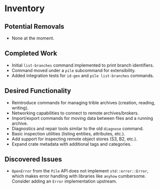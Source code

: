 # Inventory

## Potential Removals
- None at the moment.
## Completed Work
- Initial `list-branches` command implemented to print branch identifiers.
- Command moved under a `pile` subcommand for extensibility.
- Added integration tests for `id-gen` and `pile list-branches` commands.

## Desired Functionality
- Reintroduce commands for managing trible archives (creation, reading, writing).
- Networking capabilities to connect to remote archives/brokers.
- Import/export commands for moving data between files and a running archive.
- Diagnostics and repair tools similar to the old `diagnose` command.
- Basic inspection utilities (listing entities, attributes, etc.).
- Add support for inspecting remote object stores (S3, B2, etc.).
- Expand crate metadata with additional tags and categories.

## Discovered Issues
- `OpenError` from the `Pile` API does not implement `std::error::Error`, which
  makes error handling with libraries like `anyhow` cumbersome. Consider adding
  an `Error` implementation upstream.
